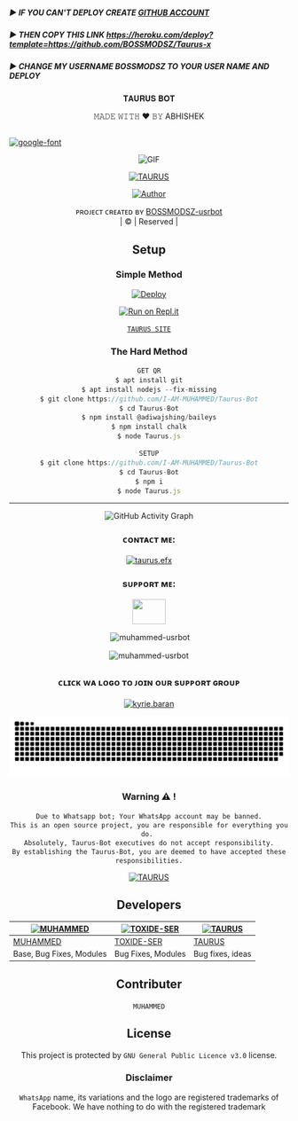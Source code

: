 ##### ▶ IF YOU CAN'T DEPLOY CREATE [GITHUB ACCOUNT](github.com)

##### ▶ THEN COPY THIS LINK https://heroku.com/deploy?template=https://github.com/BOSSMODSZ/Taurus-x 

##### ▶ CHANGE MY USERNAME BOSSMODSZ TO YOUR USER NAME AND DEPLOY

<p align="center">
𝐓𝐀𝐔𝐑𝐔𝐒 𝐁𝐎𝐓

<p align="center">
𝙼𝙰𝙳𝙴 𝚆𝙸𝚃𝙷 ❤︎ 𝙱𝚈 ABHISHEK

##
<a href="https://bit.ly/3koZRGY"><img src="WLCME.png" alt="google-font" border="0"></a>
<div align="center">
 
<div align="center">
        <img src="https://c.tenor.com/bVm05NUoyF0AAAAC/bokuno-hero-academia-izuku.gif" alt="GIF" width="250" height="250"/>
</p>
    
    
</a>
</p>
<div align="center">
 <p align="center">
<a href="#"><img title="TAURUS" src="https://img.shields.io/badge/taurus-B62EE0?colorA=B62EE0&colorB=B62EE0&style=for-the-badge"></a>

</p>
       
  <p align="center">
<a href="https://github.com/muhammed-userbot"><img title="Author" src="https://img.shields.io/badge/Author-muhammed-usrbot?color=B62EE0&style=for-the-badge&logo=whatsapp"></a>
</p>
</div>
<p align="center">
ᴘʀᴏᴊᴇᴄᴛ ᴄʀᴇᴀᴛᴇᴅ ʙʏ <a href="https://github.com/BOSSMODSZ-usrbot">BOSSMODSZ-usrbot</a>
    <br>
       | © |
        Reserved |
    <br> 
</p>

<div align="center">

## Setup
<div align="center">

  ### Simple Method
  
[![Deploy](https://www.herokucdn.com/deploy/button.svg)](https://heroku.com/deploy?template=https://github.com/muhammed-usrbot/taurus-x.git) 
  
[![Run on Repl.it](https://repl.it/badge/github/quiec/whatsAlfa)](https://replit.com/@muhammed-userbot/Taurus-QR)

<a href="https://taurus0.yolasite.com">`TAURUS SITE`</a>
    <br>

### The Hard Method
```js
GET QR
$ apt install git
$ apt install nodejs --fix-missing
$ git clone https://github.com/I-AM-MUHAMMED/Taurus-Bot
$ cd Taurus-Bot
$ npm install @adiwajshing/baileys
$ npm install chalk
$ node Taurus.js
```
      
```js
SETUP
$ git clone https://github.com/I-AM-MUHAMMED/Taurus-Bot
$ cd Taurus-Bot
$ npm i
$ node Taurus.js
```

----
  
![GitHub Activity Graph](https://activity-graph.herokuapp.com/graph?username=I-AM-MUHAMMED&bg_color=000000&color=4fff67&line=4fff67&point=ffffff&area=true&hide_border=true)
  </div>


<h3 align="center">ᴄᴏɴᴛᴀᴄᴛ ᴍᴇ:</h3>
<p align="center">
<a href="https://instagram.com/taurus.efx?utm_medium=copy_link" target="blank"><img align="center" src="TRSIG.png" alt="taurus.efx" height="45" width="45" /></a>
</p>
<h3 align="center">sᴜᴘᴘᴏʀᴛ ᴍᴇ:</h3>
<p align="center">
<a href="https://youtube.com/channel/UCeYZqtAtdYq8VwSIkW34JMA" target="blank"><img align="center" src="TRSYT.png" height="45" width="60" /></a>
</p>
  

<p align="center">

<p>&nbsp;<img align="center" src="https://github-readme-stats.vercel.app/api?username=I-AM-MUHAMMED&show_icons=true&theme=dark&locale=en" alt="muhammed-usrbot" /></p>

<p><img align="center" src="https://github-readme-streak-stats.herokuapp.com/?user=I-AM-MUHAMMED&theme=dark" alt="muhammed-usrbot" /></p>
</p>


##
  <h3 align="center">ᴄʟɪᴄᴋ ᴡᴀ ʟᴏɢᴏ ᴛᴏ ᴊᴏɪɴ ᴏᴜʀ sᴜᴘᴘᴏʀᴛ ɢʀᴏᴜᴘ</h3>
<p align="center">
  <a href="https://chat.whatsapp.com/JCDXgSphA49EHxjPn813IL" target="blank"><img align="center" src="TRSWA.png"alt="kyrie.baran" height="50" width="50" /></a>
</p>




 [![Run on Repl.it](https://github.com/Platane/snk/raw/output/github-contribution-grid-snake.svg)](https://bit.ly/3oskv9U)
 



### Warning ⚠ ! 
```
Due to Whatsapp bot; Your WhatsApp account may be banned.
This is an open source project, you are responsible for everything you do. 
Absolutely, Taurus-Bot executives do not accept responsibility.
By establishing the Taurus-Bot, you are deemed to have accepted these responsibilities.
```

[![TAURUS](https://github.com/TheDudeThatCode/TheDudeThatCode/blob/master/Assets/Mario_Gameplay.gif)](http://github.com/I-AM-MUHAMMED)


## Developers 
  <div align="center">
    
  [![MUHAMMED](https://github.com/I-AM-MUHAMMED.png?size=100)](https://github.com/muhammed-usrbot) | [![TOXIDE-SER](https://github.com/TOXIDE-SER-444.png?size=100)](https://github.com/TOXIDE-SER-444) | [![TAURUS](https://github.com/taurus-x-toxide.png?size=100)](https://github.com/taurus-x-toxide) 
----|----|----
[MUHAMMED](https://github.com/I-AM-MUHAMMED) | [TOXIDE-SER](https://github.com/TOXIDE-SER-444) | [TAURUS](https://github.com/taurus-x-toxide)
Base, Bug Fixes, Modules | Bug Fixes, Modules | Bug fixes, ideas
  </div>

## Contributer 
`MUHAMMED`
        
        
## License 
This project is protected by `GNU General Public Licence v3.0` license.

### Disclaimer 
`WhatsApp` name, its variations and the logo are registered trademarks of Facebook. We have nothing to do with the registered trademark
